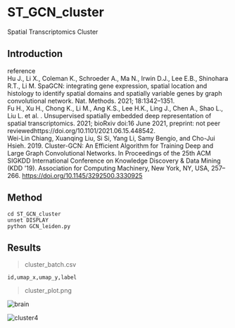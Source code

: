 # ST_GCN_cluster
Spatial Transcriptomics Cluster
## Introduction

reference  
Hu J., Li X., Coleman K., Schroeder A., Ma N., Irwin D.J., Lee E.B., Shinohara R.T., Li M. SpaGCN: integrating gene expression, spatial location and histology to identify spatial domains and spatially variable genes by graph convolutional network. Nat. Methods. 2021; 18:1342–1351.  
Fu H., Xu H., Chong K., Li M., Ang K.S., Lee H.K., Ling J., Chen A., Shao L., Liu L. et al. . Unsupervised spatially embedded deep representation of spatial transcriptomics. 2021; bioRxiv doi:16 June 2021, preprint: not peer reviewedhttps://doi.org/10.1101/2021.06.15.448542.  
Wei-Lin Chiang, Xuanqing Liu, Si Si, Yang Li, Samy Bengio, and Cho-Jui Hsieh. 2019. Cluster-GCN: An Efficient Algorithm for Training Deep and Large Graph Convolutional Networks. In Proceedings of the 25th ACM SIGKDD International Conference on Knowledge Discovery & Data Mining (KDD '19). Association for Computing Machinery, New York, NY, USA, 257–266. https://doi.org/10.1145/3292500.3330925  

## Method
```
cd ST_GCN_cluster
unset DISPLAY
python GCN_leiden.py
```
## Results
> cluster_batch.csv
```
id,umap_x,umap_y,label
```

> cluster_plot.png

![brain](https://user-images.githubusercontent.com/50703435/197137548-f92488c7-0f44-43e7-80a6-754addf54f45.png)

![cluster4](https://user-images.githubusercontent.com/50703435/197137818-dee56c50-6fc1-4cc7-a4e6-4a22b8db3d4b.png)

